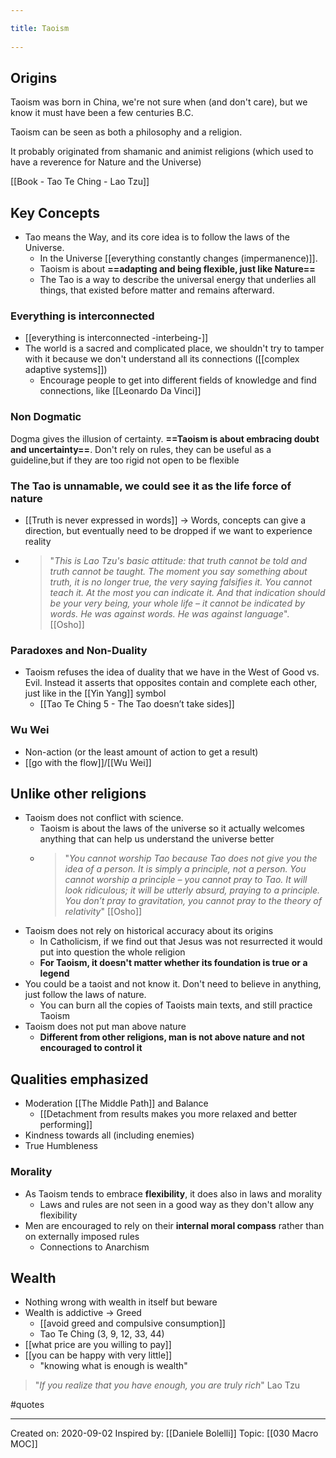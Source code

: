 ```yaml
---
title: Taoism 
---
```

## Origins
Taoism was born in China, we're not sure when (and don't care), but we know it must have been a few centuries B.C.

Taoism can be seen as both a philosophy and a religion.

It probably originated from shamanic and animist religions (which used to have a reverence for Nature and the Universe)

[[Book - Tao Te Ching - Lao Tzu]]

## Key Concepts

- Tao means the Way, and its core idea is to follow the laws of the Universe.
    - In the Universe [[everything constantly changes (impermanence)]]. 
    - Taoism is about **==adapting and being flexible, just like Nature==**
    - The Tao is a way to describe the universal energy that underlies all things, that existed before matter and remains afterward.

### Everything is interconnected
- [[everything is interconnected -interbeing-]]
- The world is a sacred and complicated place, we shouldn't try to tamper with it because we don't understand all its connections ([[complex adaptive systems]])
    - Encourage people to get into different fields of knowledge and find connections, like [[Leonardo Da Vinci]]

### Non Dogmatic
Dogma gives the illusion of certainty. **==Taoism is about embracing doubt and uncertainty==**. Don't rely on rules, they can be useful as a guideline,but if they are too rigid not open to be flexible

### The Tao is unnamable, we could see it as the life force of nature
   - [[Truth is never expressed in words]] → Words, concepts can give a direction, but eventually need to be dropped if we want to experience reality
   - > "*This is Lao Tzu's basic attitude: that truth cannot be told and truth cannot be taught. The moment you say something about truth, it is no longer true, the very saying falsifies it. You cannot teach it. At the most you can indicate it. And that indication should be your very being, your whole life – it cannot be indicated by words. He was against words. He was against language*". [[Osho]]
   
### Paradoxes and Non-Duality
- Taoism refuses the idea of duality that we have in the West of Good vs. Evil. Instead it asserts that opposites contain and complete each other, just like in the [[Yin Yang]] symbol
	- [[Tao Te Ching 5 - The Tao doesn’t take sides]]

### Wu Wei
- Non-action (or the least amount of action to get a result)
- [[go with the flow]]/[[Wu Wei]]

## Unlike other religions
- Taoism does not conflict with science. 
    - Taoism is about the laws of the universe so it actually welcomes anything that can help us understand the universe better
    -  > "*You cannot worship Tao because Tao does not give you the idea of a person. It is simply a principle, not a person. You cannot worship a principle – you cannot pray to Tao. It will look ridiculous; it will be utterly absurd, praying to a principle. You don’t pray to gravitation, you cannot pray to the theory of relativity*" [[Osho]]
- Taoism does not rely on historical accuracy about its origins
    - In Catholicism, if we find out that Jesus was not resurrected it would put into question the whole religion
    - **For Taoism, it doesn't matter whether its foundation is true or a legend** 
- You could be a taoist and not know it. Don't need to believe in anything, just follow the laws of nature.
    - You can burn all the copies of Taoists main texts, and still practice Taoism
- Taoism does not put man above nature
    - **Different from other religions, man is not above nature and not encouraged to control it**

## Qualities emphasized
- Moderation [[The Middle Path]] and Balance 
	- [[Detachment from results makes you more relaxed and better performing]]
- Kindness towards all (including enemies)
- True Humbleness

### Morality
- As Taoism tends to embrace **flexibility**, it does also in laws and morality
	- Laws and rules are not seen in a good way as they don't allow any flexibility
- Men are encouraged to rely on their **internal moral compass** rather than on externally imposed rules
	- Connections to Anarchism

## Wealth 
- Nothing wrong with wealth in itself but beware
- Wealth is addictive → Greed
	- [[avoid greed and compulsive consumption]] 
	- Tao Te Ching (3, 9, 12, 33, 44)
- [[what price are you willing to pay]]
-  [[you can be happy with very little]]
	- "knowing what is enough is wealth" 
> "*If you realize that you have enough, you are truly rich*" Lao Tzu
		
#quotes


------------

Created on: 2020-09-02
Inspired by: [[Daniele Bolelli]]
Topic: [[030 Macro MOC]] 
